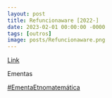 ```yaml
---
layout: post
title: Refuncionaware [2022-]
date: 2023-02-01 00:00:00 -0000
tags: [outros]
image: posts/Refuncionaware.png
---
```


<a href="https://refuncionaware.github.io/">Link</a>

Ementas

<a href="https://refuncionaware.github.io/ementas/etnomatematica">#EmentaEtnomatemática</a>
